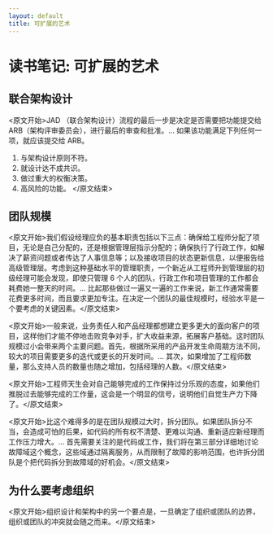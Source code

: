 ```yaml
---
layout: default
title: 可扩展的艺术
---
```


# 读书笔记: 可扩展的艺术


## 联合架构设计

<原文开始>JAD （联合架构设计）流程的最后一步是决定是否需要把功能提交给 ARB（架构评审委员会），进行最后的审查和批准。... 如果该功能满足下列任何一项，就应该提交给 ARB。

1) 与架构设计原则不符。
2) 就设计达不成共识。
3) 做过重大的权衡决策。
4) 高风险的功能。
</原文结束>


## 团队规模

<原文开始>我们假设经理应负的基本职责包括以下三点：确保给工程师分配了项目，无论是自己分配的，还是根据管理层指示分配的；确保执行了行政工作，如解决了薪资问题或者传达了人事信息等；以及接收项目的状态更新信息，以便报告给高级管理层。考虑到这种基础水平的管理职责，一个新近从工程师升到管理层的初级经理可能会发现，即使只管理 6 个人的团队，行政工作和项目管理的工作都会耗费她一整天的时间。... 比起那些做过一遍又一遍的工作来说，新工作通常需要花费更多时间，而且要求更加专注。在决定一个团队的最佳规模时，经验水平是一个要考虑的关键因素。</原文结束>

<原文开始>一般来说，业务责任人和产品经理都想建立更多更大的面向客户的项目，这样他们才能不停地击败竞争对手，扩大收益来源，拓展客户基础。这时团队规模过小会带来两个主要问题。首先，根据所采用的产品开发生命周期方法不同，较大的项目需要更多的迭代或更长的开发时间。... 其次，如果增加了工程师数量，那么支持人员的数量也随之增加，包括经理的人数。</原文结束>

<原文开始>工程师天生会对自己能够完成的工作保持过分乐观的态度，如果他们推脱过去能够完成的工作量，这会是一个明显的信号，说明他们自觉生产力下降了。</原文结束>

<原文开始>比这个难得多的是在团队规模过大时，拆分团队。如果团队拆分不当，会造成可怕的后果，如代码的所有权不清楚、更难以沟通、重新适应新经理而工作压力增大。...  首先需要关注的是代码或工作，我们将在第三部分详细地讨论故障域这个概念，这些域通过隔离服务，从而限制了故障的影响范围，也许拆分团队是个把代码拆分到故障域的好机会。</原文结束>
## 为什么要考虑组织

<原文开始>组织设计和架构中的另一个要点是，一旦确定了组织或团队的边界，组织或团队的冲突就会随之而来。</原文结束>